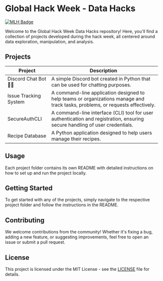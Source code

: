 # Global Hack Week - Data Hacks

[![MLH Badge](https://img.shields.io/badge/MLH-Global%20Hack%20Week-blue)](https://mlh.io/)

Welcome to the Global Hack Week Data Hacks repository! Here, you'll find a collection of projects developed during the hack week, all centered around data exploration, manipulation, and analysis.

## Projects

| Project                  | Description                                                                                                              |
|--------------------------|--------------------------------------------------------------------------------------------------------------------------|
| Discord Chat Bot 💬🤖   | A simple Discord bot created in Python that can be used for chatting purposes.                                           |
| Issue Tracking System    | A command-line application designed to help teams or organizations manage and track tasks, problems, or requests effectively. |
| SecureAuthCLI            | A command-line interface (CLI) tool for user authentication and registration, ensuring secure handling of user credentials. |
| Recipe Database          | A Python application designed to help users manage their recipes.                                                         |

## Usage

Each project folder contains its own README with detailed instructions on how to set up and run the project locally.

## Getting Started

To get started with any of the projects, simply navigate to the respective project folder and follow the instructions in the README.

## Contributing

We welcome contributions from the community! Whether it's fixing a bug, adding a new feature, or suggesting improvements, feel free to open an issue or submit a pull request.

## License

This project is licensed under the MIT License - see the [LICENSE](LICENSE) file for details.
